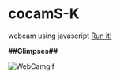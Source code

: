 # cocamS-K
webcam using javascript
[Run it!](https://anubhav-developr.github.io/cocamS-K/)



**##Glimpses##**



![WebCamgif](https://user-images.githubusercontent.com/71844334/138462584-8a7ab102-0e4b-490b-a136-082c5c852bb8.gif)
